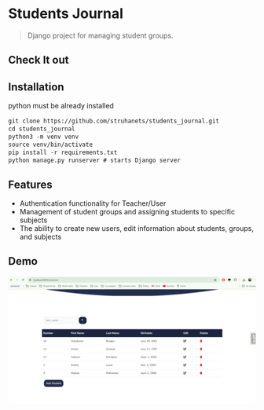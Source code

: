 # Students Journal
> Django project for managing student groups.

## Check It out


## Installation

python must be already installed

```shell
git clone https://github.com/struhanets/students_journal.git
cd students_journal
python3 -m venv venv
source venv/bin/activate
pip install -r requirements.txt
python manage.py runserver # starts Django server
```

## Features

* Authentication functionality for Teacher/User
* Management of student groups and assigning students to specific subjects
* The ability to create new users, edit information about students, groups, and subjects

## Demo
![Website Interface](demo.png)


